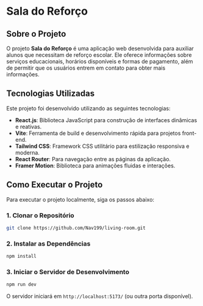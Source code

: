 # Sala do Reforço

## Sobre o Projeto
O projeto **Sala do Reforço** é uma aplicação web desenvolvida para auxiliar alunos que necessitam de reforço escolar. Ele oferece informações sobre serviços educacionais, horários disponíveis e formas de pagamento, além de permitir que os usuários entrem em contato para obter mais informações.

## Tecnologias Utilizadas
Este projeto foi desenvolvido utilizando as seguintes tecnologias:

- **React.js**: Biblioteca JavaScript para construção de interfaces dinâmicas e reativas.
- **Vite**: Ferramenta de build e desenvolvimento rápida para projetos front-end.
- **Tailwind CSS**: Framework CSS utilitário para estilização responsiva e moderna.
- **React Router**: Para navegação entre as páginas da aplicação.
- **Framer Motion**: Biblioteca para animações fluidas e interações.

## Como Executar o Projeto
Para executar o projeto localmente, siga os passos abaixo:

### 1. Clonar o Repositório
```sh
git clone https://github.com/Nav199/living-room.git
```

### 2. Instalar as Dependências
```sh
npm install
```

### 3. Iniciar o Servidor de Desenvolvimento
```sh
npm run dev
```
O servidor iniciará em `http://localhost:5173/` (ou outra porta disponível).
